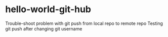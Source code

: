 # hello-world-git-hub
Trouble-shoot problem with git push from local repo to remote repo
Testing git push after changing git username
